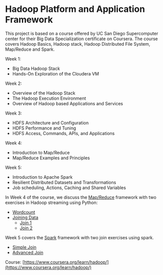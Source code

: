 # Hadoop Platform and Application Framework  
This project is based on a course offered by UC San Diego Supercomputer center for their Big Data Specialization certificate on Coursera. The course covers Hadoop Basics, Hadoop stack, Hadoop Distributed File System, Map/Reduce and Spark.

Week 1:
  - Big Data Hadoop Stack
  - Hands-On Exploration of the Cloudera VM

Week 2: 
  - Overview of the Hadoop Stack
  - The Hadoop Execution Environment
  - Overview of Hadoop based Applications and Services

Week 3: 
  - HDFS Architecture and Configuration
  - HDFS Performance and Tuning
  - HDFS Access, Commands, APIs, and Applications

Week 4:
  - Introduction to Map/Reduce
  - Map/Reduce Examples and Principles

Week 5:
  - Introduction to Apache Spark
  - Resilient Distributed Datasets and Transformations
  - Job scheduling, Actions, Caching and Shared Variables

In Week 4 of the course, we discuss the [Map/Reduce](https://github.com/gilbertosg/hadoop-platform-and-application-framework/tree/master/MapReduce) framework with two exercises in Hadoop streaming using Python:
  - [Wordcount](https://github.com/gilbertosg/hadoop-platform-and-application-framework/tree/master/MapReduce/wordcount-assignment)
  - [Joining Data](https://github.com/gilbertosg/hadoop-platform-and-application-framework/tree/master/MapReduce/joining-data-assignment)
    * [Join 1](https://github.com/gilbertosg/hadoop-platform-and-application-framework/tree/master/MapReduce/joining-data-assignment/simple-join)
    * [Join 2](https://github.com/juliaawu/coursera-hadoop-platform-and-application-framework/tree/master/MapReduce/joining-data-assignment/advanced-join)

Week 5 covers the [Spark](https://github.com/gilbertosg/hadoop-platform-and-application-framework/tree/master/spark) framework with two join exercises using spark.
  - [Simple Join](https://github.com/gilbertosg/hadoop-platform-and-application-framework/tree/master/spark/simple-join-assignment)
  - [Advanced Join](https://github.com/juliaawu/hadoop-platform-and-application-framework/tree/master/spark/advanced-join-assignment)

Course: [https://www.coursera.org/learn/hadoop/](https://www.coursera.org/learn/hadoop/)
